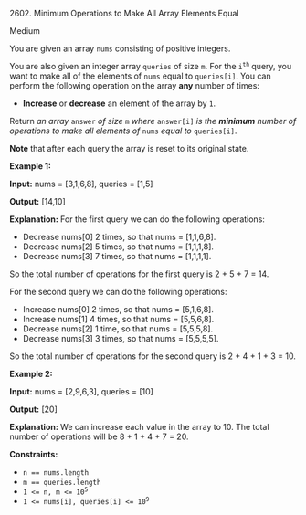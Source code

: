 2602\. Minimum Operations to Make All Array Elements Equal

Medium

You are given an array `nums` consisting of positive integers.

You are also given an integer array `queries` of size `m`. For the <code>i<sup>th</sup></code> query, you want to make all of the elements of `nums` equal to `queries[i]`. You can perform the following operation on the array **any** number of times:

*   **Increase** or **decrease** an element of the array by `1`.

Return _an array_ `answer` _of size_ `m` _where_ `answer[i]` _is the **minimum** number of operations to make all elements of_ `nums` _equal to_ `queries[i]`.

**Note** that after each query the array is reset to its original state.

**Example 1:**

**Input:** nums = [3,1,6,8], queries = [1,5]

**Output:** [14,10]

**Explanation:** For the first query we can do the following operations: 
- Decrease nums[0] 2 times, so that nums = [1,1,6,8]. 
- Decrease nums[2] 5 times, so that nums = [1,1,1,8]. 
- Decrease nums[3] 7 times, so that nums = [1,1,1,1]. 

So the total number of operations for the first query is 2 + 5 + 7 = 14. 

For the second query we can do the following operations: 
- Increase nums[0] 2 times, so that nums = [5,1,6,8]. 
- Increase nums[1] 4 times, so that nums = [5,5,6,8]. 
- Decrease nums[2] 1 time, so that nums = [5,5,5,8]. 
- Decrease nums[3] 3 times, so that nums = [5,5,5,5]. 

So the total number of operations for the second query is 2 + 4 + 1 + 3 = 10.

**Example 2:**

**Input:** nums = [2,9,6,3], queries = [10]

**Output:** [20]

**Explanation:** We can increase each value in the array to 10. The total number of operations will be 8 + 1 + 4 + 7 = 20.

**Constraints:**

*   `n == nums.length`
*   `m == queries.length`
*   <code>1 <= n, m <= 10<sup>5</sup></code>
*   <code>1 <= nums[i], queries[i] <= 10<sup>9</sup></code>